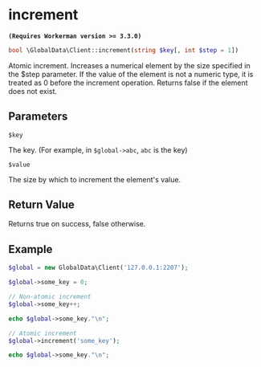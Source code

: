 # increment
**```(Requires Workerman version >= 3.3.0)```**
```php
bool \GlobalData\Client::increment(string $key[, int $step = 1])
```

Atomic increment. Increases a numerical element by the size specified in the $step parameter. If the value of the element is not a numeric type, it is treated as 0 before the increment operation. Returns false if the element does not exist.

## Parameters
``` $key ```

The key. (For example, in `$global->abc`, `abc` is the key)

``` $value ```

The size by which to increment the element's value.

## Return Value
Returns true on success, false otherwise.

## Example
```php
$global = new GlobalData\Client('127.0.0.1:2207');

$global->some_key = 0;

// Non-atomic increment
$global->some_key++;

echo $global->some_key."\n";

// Atomic increment
$global->increment('some_key');

echo $global->some_key."\n";
```
